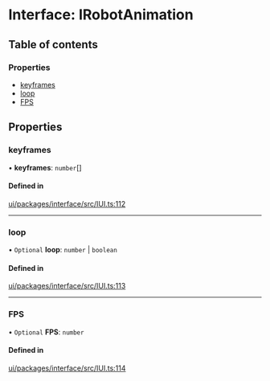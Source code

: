 # Interface: IRobotAnimation

## Table of contents

### Properties

- [keyframes](IRobotAnimation.md#keyframes)
- [loop](IRobotAnimation.md#loop)
- [FPS](IRobotAnimation.md#fps)

## Properties

### keyframes

• **keyframes**: `number`[]

#### Defined in

[ui/packages/interface/src/IUI.ts:112](https://github.com/leaferjs/leafer-ui/blob/66bfac2/packages/interface/src/IUI.ts#L112)

___

### loop

• `Optional` **loop**: `number` \| `boolean`

#### Defined in

[ui/packages/interface/src/IUI.ts:113](https://github.com/leaferjs/leafer-ui/blob/66bfac2/packages/interface/src/IUI.ts#L113)

___

### FPS

• `Optional` **FPS**: `number`

#### Defined in

[ui/packages/interface/src/IUI.ts:114](https://github.com/leaferjs/leafer-ui/blob/66bfac2/packages/interface/src/IUI.ts#L114)
